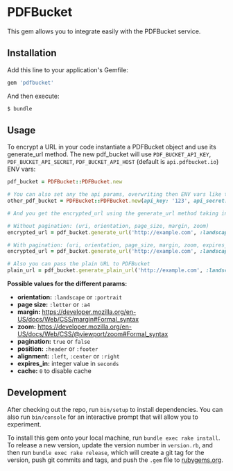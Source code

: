 # PDFBucket

This gem allows you to integrate easily with the PDFBucket service.

## Installation

Add this line to your application's Gemfile:

```ruby
gem 'pdfbucket'
```

And then execute:

```sh
$ bundle
```

## Usage

To encrypt a URL in your code instantiate a PDFBucket object and use its generate_url method.
The new pdf_bucket will use `PDF_BUCKET_API_KEY`, `PDF_BUCKET_API_SECRET`, `PDF_BUCKET_API_HOST` (default is `api.pdfbucket.io`) ENV vars:

```ruby
pdf_bucket = PDFBucket::PDFBucket.new

# You can also set any the api params, overwriting then ENV vars like this
other_pdf_bucket = PDFBucket::PDFBucket.new(api_key: '123', api_secret: '321', api_host: 'api.example.com')

# And you get the encrypted_url using the generate_url method taking into account the following order:

# Without pagination: (uri, orientation, page_size, margin, zoom)
encrypted_url = pdf_bucket.generate_url('http://example.com', :landscape, :a4, '2px', '0.7')

# With pagination: (uri, orientation, page_size, margin, zoom, expires_in, pagination, position, alignment, cache)
encrypted_url = pdf_bucket.generate_url('http://example.com', :landscape, :a4, '2px', '0.7', 0, true, :header, :center)

# Also you can pass the plain URL to PDFBucket
plain_url = pdf_bucket.generate_plain_url('http://example.com', :landscape, :a4, '2px', '0.7', 0, true, :header, :center)
```

**Possible values for the different params:**
* **orientation:** `:landscape` or `:portrait`
* **page size:** `:letter` or `:a4`
* **margin:** https://developer.mozilla.org/en-US/docs/Web/CSS/margin#Formal_syntax
* **zoom:** https://developer.mozilla.org/en-US/docs/Web/CSS/@viewport/zoom#Formal_syntax
* **pagination:** `true` or `false`
* **position:** `:header` or `:footer`
* **alignment:** `:left`, `:center` or `:right`
* **expires_in:** integer value in `seconds`
* **cache:** `0` to disable cache


## Development

After checking out the repo, run `bin/setup` to install dependencies. You can also run `bin/console` for an interactive prompt that will allow you to experiment.

To install this gem onto your local machine, run `bundle exec rake install`. To release a new version, update the version number in `version.rb`, and then run `bundle exec rake release`, which will create a git tag for the version, push git commits and tags, and push the `.gem` file to [rubygems.org](https://rubygems.org).
